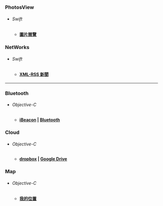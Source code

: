 ### PhotosView  
*  ###### Swift
   *  ####  [圖片閱覽][photoView]
[photoView]:https://github.com/ZihCiLai/PhotosView/
### NetWorks  
*  ###### Swift
   *  ####  [XML-RSS 新聞][xml]
[xml]:https://github.com/ZihCiLai/parseXML/
***
### Bluetooth  
*  ###### Objective-C
    *  ####  [iBeacon][beacon]  |  [Bluetooth][ble]
[beacon]:https://github.com/ZihCiLai/iBeacon/
[ble]:https://github.com/ZihCiLai/bluetooth/
### Cloud   
*  ###### Objective-C
   *  ####  [dropbox][dropbox]   |  [Google Drive][Gdrive]
[dropbox]:https://github.com/ZihCiLai/dropbox/
[Gdrive]:https://github.com/ZihCiLai/googleDrive/
### Map  
*  ###### Objective-C
   *  ####  [我的位置][map]
[map]:https://github.com/ZihCiLai/Map/
